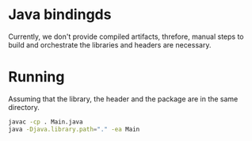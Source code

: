 # Java bindingds

Currently, we don't provide compiled artifacts, threfore, manual steps to build and orchestrate the libraries and headers are necessary.

# Running 

Assuming that the library, the header and the package are in the same directory.

```bash
javac -cp . Main.java
java -Djava.library.path="." -ea Main
```
